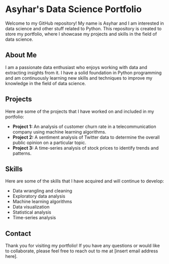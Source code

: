 # Asyhar's Data Science Portfolio

Welcome to my GitHub repository! My name is Asyhar and I am interested in data science and other stuff related to Python. This repository is created to store my portfolio, where I showcase my projects and skills in the field of data science.

## About Me

I am a passionate data enthusiast who enjoys working with data and extracting insights from it. I have a solid foundation in Python programming and am continuously learning new skills and techniques to improve my knowledge in the field of data science. 

## Projects

Here are some of the projects that I have worked on and included in my portfolio:

- **Project 1:** An analysis of customer churn rate in a telecommunication company using machine learning algorithms.
- **Project 2:** A sentiment analysis of Twitter data to determine the overall public opinion on a particular topic.
- **Project 3:** A time-series analysis of stock prices to identify trends and patterns.

## Skills

Here are some of the skills that I have acquired and will continue to develop:

- Data wrangling and cleaning
- Exploratory data analysis
- Machine learning algorithms
- Data visualization
- Statistical analysis
- Time-series analysis

## Contact

Thank you for visiting my portfolio! If you have any questions or would like to collaborate, please feel free to reach out to me at [insert email address here].
